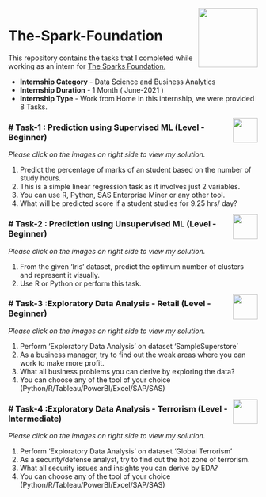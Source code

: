 <img align = right height = 120 width = 120 src = https://www.thesparksfoundationsingapore.org/images/logo_small.png>

# The-Spark-Foundation

This repository contains the tasks that I completed while working as an intern for [The Sparks Foundation.](https://www.thesparksfoundationsingapore.org/)
- **Internship Category** - Data Science and Business Analytics
- **Internship Duration** - 1 Month ( June-2021 )
- **Internship Type** - Work from Home
In this internship, we were provided 8 Tasks.

[<img align = right height = 50 width = 50 src = https://cdn4.iconfinder.com/data/icons/project-management-4-2/65/161-512.png>](https://github.com/samruddhi0507/The-Spark-Foundation/blob/main/Task%20%20No%201%20%20Prediction%20using%20Supervised%20ML.ipynb)

### # Task-1 : Prediction using Supervised ML (Level - Beginner)
_Please click on the images on right side to view my solution._

1. Predict the percentage of marks of an student based on the number of study hours.
1. This is a simple linear regression task as it involves just 2 variables.
1. You can use R, Python, SAS Enterprise Miner or any other tool.
1. What will be predicted score if a student studies for 9.25 hrs/ day?

[<img align = right height = 50 width = 50 src = https://cdn4.iconfinder.com/data/icons/project-management-4-2/65/161-512.png>](https://github.com/samruddhi0507/The-Spark-Foundation/blob/main/Task%20No%202%20Prediction%20using%20Unsupervised%20ML%20(3).ipynb)

### # Task-2 : Prediction using Unsupervised ML (Level - Beginner)
_Please click on the images on right side to view my solution._

1. From the given ‘Iris’ dataset, predict the optimum number of clusters and represent it visually.
1. Use R or Python or perform this task.


[<img align = right height = 50 width = 50 src = https://cdn4.iconfinder.com/data/icons/project-management-4-2/65/161-512.png>](https://github.com/samruddhi0507/The-Spark-Foundation/blob/main/Task%20%20no%203%20%20Exploratory%20Data%20Analysis%20-%20Retail.ipynb)
### # Task-3 :Exploratory Data Analysis - Retail (Level - Beginner)
_Please click on the images on right side to view my solution._

1. Perform ‘Exploratory Data Analysis’ on dataset ‘SampleSuperstore’
1. As a business manager, try to find out the weak areas where you can
   work to make more profit.
1. What all business problems you can derive by exploring the data?
1. You can choose any of the tool of your choice
(Python/R/Tableau/PowerBI/Excel/SAP/SAS)


[<img align = right height = 50 width = 50 src = https://cdn4.iconfinder.com/data/icons/project-management-4-2/65/161-512.png>](https://github.com/samruddhi0507/The-Spark-Foundation/blob/main/Task%204%20Exploratory%20Data%20Analysis%20-%20Terrorism.ipynb)
### # Task-4 :Exploratory Data Analysis - Terrorism (Level - Intermediate)
_Please click on the images on right side to view my solution._

1.  Perform ‘Exploratory Data Analysis’ on dataset ‘Global Terrorism’
1.  As a security/defense analyst, try to find out the hot zone of terrorism.
1.  What all security issues and insights you can derive by EDA?
1.  You can choose any of the tool of your choice
    (Python/R/Tableau/PowerBI/Excel/SAP/SAS)
